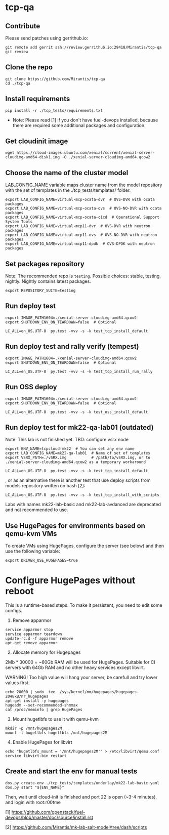 # tcp-qa

Contribute
----------

Please send patches using gerrithub.io:

```
git remote add gerrit ssh://review.gerrithub.io:29418/Mirantis/tcp-qa
git review
```

Clone the repo
--------------
```
git clone https://github.com/Mirantis/tcp-qa
cd ./tcp-qa
```

Install requirements
--------------------
```
pip install -r ./tcp_tests/requirements.txt
```
* Note: Please read [1] if you don't have fuel-devops installed, because there are required some additional packages and configuration.

Get cloudinit image
-------------------
```
wget https://cloud-images.ubuntu.com/xenial/current/xenial-server-cloudimg-amd64-disk1.img -O ./xenial-server-cloudimg-amd64.qcow2
```

Choose the name of the cluster model
------------------------------------
LAB_CONFIG_NAME variable maps cluster name from the model repository with
the set of templates in the ./tcp_tests/templates/ folder.
```
export LAB_CONFIG_NAME=virtual-mcp-ocata-dvr  # OVS-DVR with ocata packages
export LAB_CONFIG_NAME=virtual-mcp-ocata-ovs  # OVS-NO-DVR with ocata packages
export LAB_CONFIG_NAME=virtual-mcp-ocata-cicd  # Operational Support System Tools
export LAB_CONFIG_NAME=virtual-mcp11-dvr  # OVS-DVR with neutron packages
export LAB_CONFIG_NAME=virtual-mcp11-ovs  # OVS-NO-DVR with neutron packages
export LAB_CONFIG_NAME=virtual-mcp11-dpdk  # OVS-DPDK with neutron packages
```

Set packages repository
-----------------------
Note: The recommended repo is `testing`. Possible choices: stable, testing, nightly. Nightly contains latest packages.
```
export REPOSITORY_SUITE=testing
```

Run deploy test
---------------
```
export IMAGE_PATH1604=./xenial-server-cloudimg-amd64.qcow2
export SHUTDOWN_ENV_ON_TEARDOWN=false  # Optional

LC_ALL=en_US.UTF-8  py.test -vvv -s -k test_tcp_install_default
```

Run deploy test and rally verify (tempest)
------------------------------------------
```
export IMAGE_PATH1604=./xenial-server-cloudimg-amd64.qcow2
export SHUTDOWN_ENV_ON_TEARDOWN=false  # Optional

LC_ALL=en_US.UTF-8  py.test -vvv -s -k test_tcp_install_run_rally
```

Run OSS deploy
--------------
```
export IMAGE_PATH1604=./xenial-server-cloudimg-amd64.qcow2
export SHUTDOWN_ENV_ON_TEARDOWN=false  # Optional

LC_ALL=en_US.UTF-8  py.test -vvv -s -k test_oss_install_default
```


Run deploy test for mk22-qa-lab01 (outdated)
--------------------------------------------
Note: This lab is not finished yet. TBD: configure vsrx node
```
export ENV_NAME=tcpcloud-mk22  # You can set any env name
export LAB_CONFIG_NAME=mk22-qa-lab01  # Name of set of templates
export VSRX_PATH=./vSRX.img           # /path/to/vSRX.img, or to ./xenial-server-cloudimg-amd64.qcow2 as a temporary workaround

LC_ALL=en_US.UTF-8  py.test -vvv -s -k test_tcp_install_default
```
, or as an alternative there is another test that use deploy scripts from models repository written on bash [2]:
```
LC_ALL=en_US.UTF-8  py.test -vvv -s -k test_tcp_install_with_scripts
```

Labs with names mk22-lab-basic and mk22-lab-avdanced are deprecated and not recommended to use.

Use HugePages for environments based on qemu-kvm VMs
----------------------------------------------------

To create VMs using HugePages, configure the server (see below) and then use the following variable:

```
export DRIVER_USE_HUGEPAGES=true
```

Configure HugePages without reboot
==================================
This is a runtime-based steps. To make it persistent, you need to edit some configs.

1. Remove apparmor
```
service apparmor stop
service apparmor teardown
update-rc.d -f apparmor remove
apt-get remove apparmor
```

2. Allocate memory for Hugepages

2Mb * 30000 = ~60Gb RAM will be used for HugePages.
Suitable for CI servers with 64Gb RAM and no other heavy services except libvirt.

WARNING! Too high value will hang your server, be carefull and try lower values first.
```
echo 28000 | sudo  tee  /sys/kernel/mm/hugepages/hugepages-2048kB/nr_hugepages
apt-get install -y hugepages
hugeadm --set-recommended-shmmax
cat /proc/meminfo | grep HugePages
```

3. Mount hugetlbfs to use it with qemu-kvm
```
mkdir -p /mnt/hugepages2M
mount -t hugetlbfs hugetlbfs /mnt/hugepages2M
```

4. Enable HugePages for libvirt
```
echo "hugetlbfs_mount = '/mnt/hugepages2M'" > /etc/libvirt/qemu.conf
service libvirt-bin restart
```

Create and start the env for manual tests
-----------------------------------------
```
dos.py create-env ./tcp_tests/templates/underlay/mk22-lab-basic.yaml
dos.py start "${ENV_NAME}"
```

Then, wait until cloud-init is finished and port 22 is open (~3-4 minutes), and login with root:r00tme

[1] https://github.com/openstack/fuel-devops/blob/master/doc/source/install.rst

[2] https://github.com/Mirantis/mk-lab-salt-model/tree/dash/scripts
